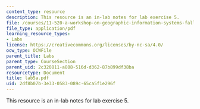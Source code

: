 ```yaml
---
content_type: resource
description: This resource is an in-lab notes for lab exercise 5.
file: /courses/11-520-a-workshop-on-geographic-information-systems-fall-2005/2df8b07b3e330583089c65ca5f1e296f_lab5a.pdf
file_type: application/pdf
learning_resource_types:
- Labs
license: https://creativecommons.org/licenses/by-nc-sa/4.0/
ocw_type: OCWFile
parent_title: Labs
parent_type: CourseSection
parent_uid: 2c320811-a808-516d-d362-87b899df38ba
resourcetype: Document
title: lab5a.pdf
uid: 2df8b07b-3e33-0583-089c-65ca5f1e296f
---
```

This resource is an in-lab notes for lab exercise 5.